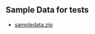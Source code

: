 ## Sample Data for tests

- [sampledata.zip](http://blackrockmicro.com/wp-content/uploads/2016/06/sampledata.zip)
